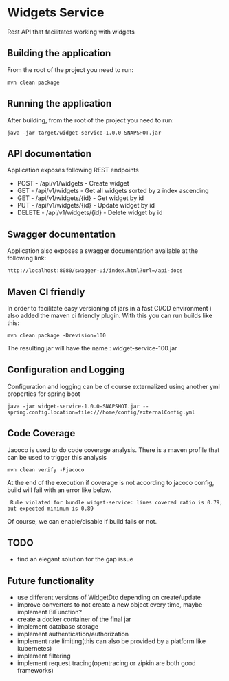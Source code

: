 # Widgets Service
Rest API that facilitates working with widgets

## Building the application
From the root of the project you need to run:

```mvn clean package```

## Running the application
After building, from the root of the project you need to run:

```java -jar target/widget-service-1.0.0-SNAPSHOT.jar```

## API documentation
Application exposes following REST endpoints
- POST - /api/v1/widgets - Create widget
- GET  - /api/v1/widgets - Get all widgets sorted by z index ascending
- GET  - /api/v1/widgets/{id} - Get widget by id
- PUT  - /api/v1/widgets/{id} - Update widget by id
- DELETE - /api/v1/widgets/{id} - Delete widget by id

## Swagger documentation
Application also exposes a swagger documentation available at the following link:

```http://localhost:8080/swagger-ui/index.html?url=/api-docs```

## Maven CI friendly
In order to facilitate easy versioning of jars in a fast CI/CD environment i also added
the maven ci friendly plugin.
With this you can run builds like this:

```mvn clean package -Drevision=100```

The resulting jar will have the name : widget-service-100.jar

## Configuration and Logging
Configuration and logging can be of course externalized using another yml properties for spring boot

```java -jar widget-service-1.0.0-SNAPSHOT.jar --spring.config.location=file:///home/config/externalConfig.yml```

## Code Coverage
Jacoco is used to do code coverage analysis.
There is a maven profile that can be used to trigger this analysis

```mvn clean verify -Pjacoco```

At the end of the execution if coverage is not according to jacoco config, build will fail with an error like below.
 
``` Rule violated for bundle widget-service: lines covered ratio is 0.79, but expected minimum is 0.89```

Of course, we can enable/disable if build fails or not.

## TODO 
- find an elegant solution for the gap issue

## Future functionality
- use different versions of WidgetDto depending on create/update
- improve converters to not create a new object every time, maybe implement BiFunction?
- create a docker container of the final jar
- implement database storage
- implement authentication/authorization
- implement rate limiting(this can also be provided by a platform like kubernetes)
- implement filtering
- implement request tracing(opentracing or zipkin are both good frameworks)
